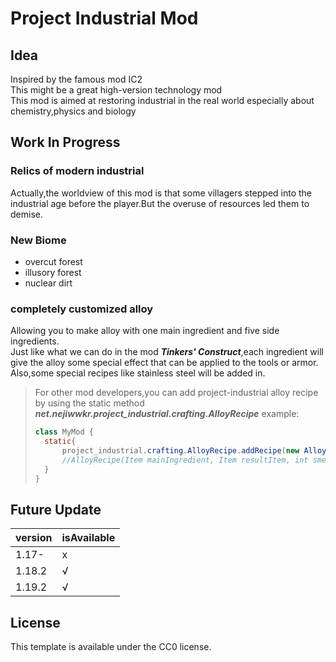 # Project Industrial Mod

## Idea

Inspired by the famous mod IC2  
This might be a great high-version technology mod  
This mod is aimed at restoring industrial in the real world especially about chemistry,physics and biology

## Work In Progress

### Relics of modern industrial

Actually,the worldview of this mod is that some villagers stepped into the industrial age before the player.But the overuse of resources led them to demise.

### New Biome

- overcut forest
- illusory forest
- nuclear dirt

### completely customized alloy

Allowing you to make alloy with one main ingredient and five side ingredients.  
Just like what we can do in the mod ___Tinkers' Construct___,each ingredient will give the alloy some special effect that can be applied to the tools or armor.
Also,some special recipes like stainless steel will be added in.

> For other mod developers,you can add project-industrial alloy recipe by using the static method ___net.nejiwwkr.project_industrial.crafting.AlloyRecipe___
> example:
> ```java
> class MyMod {
>   static{
>       project_industrial.crafting.AlloyRecipe.addRecipe(new AlloyRecipe(Items.IRON_INGOT,Items.GOLD_INGOT,200,Items.COLD_NUGGET));
>       //AlloyRecipe(Item mainIngredient, Item resultItem, int smeltingTime, Item... sideIngredients)
>   }
> }
> ```


## Future Update

| version | isAvailable |
|---------|-------------|
| 1.17-   | x           |
| 1.18.2  | √           |
| 1.19.2  | √           |

## License

This template is available under the CC0 license.
